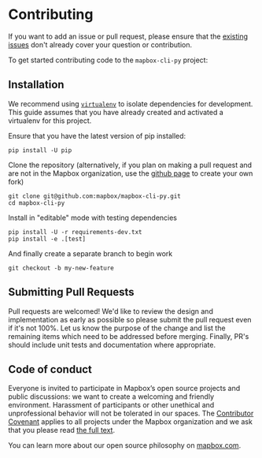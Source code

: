 # Contributing

If you want to add an issue or pull request, please ensure that the [existing issues](https://github.com/mapbox/mapbox-cli-py/issues?utf8=✓&q=) don't already cover your question or contribution.

To get started contributing code to the `mapbox-cli-py` project:

## Installation

We recommend using [`virtualenv`](https://virtualenv.readthedocs.org/en/latest/) to isolate dependencies for development.
This guide assumes that you have already created and activated a virtualenv for this project.

Ensure that you have the latest version of pip installed:
```
pip install -U pip
```

Clone the repository (alternatively, if you plan on making a pull request and are not in the Mapbox organization, use the [github page](https://github.com/mapbox/mapbox-cli-py) to create your own fork)
```
git clone git@github.com:mapbox/mapbox-cli-py.git
cd mapbox-cli-py
```

Install in "editable" mode with testing dependencies
```
pip install -U -r requirements-dev.txt
pip install -e .[test]
```

And finally create a separate branch to begin work
```
git checkout -b my-new-feature
```


## Submitting Pull Requests

Pull requests are welcomed! We'd like to review the design and implementation as early as 
possible so please submit the pull request even if it's not 100%. 
Let us know the purpose of the change and list the remaining items which need to be
addressed before merging. Finally, PR's should include unit tests and documentation 
where appropriate.


## Code of conduct

Everyone is invited to participate in Mapbox’s open source projects and public discussions: we want to create a welcoming and friendly environment. Harassment of participants or other unethical and unprofessional behavior will not be tolerated in our spaces. The [Contributor Covenant](http://contributor-covenant.org) applies to all projects under the Mapbox organization and we ask that you please read [the full text](http://contributor-covenant.org/version/1/2/0/).

You can learn more about our open source philosophy on [mapbox.com](https://www.mapbox.com/about/open/).

